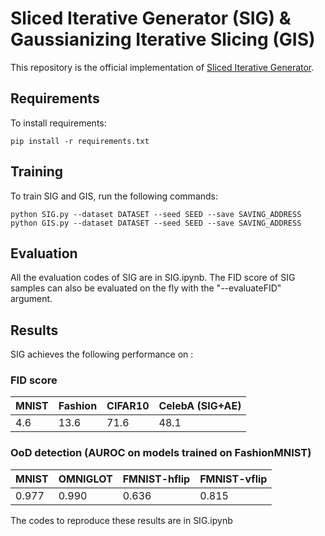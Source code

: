 # Sliced Iterative Generator (SIG) & Gaussianizing Iterative Slicing (GIS)

This repository is the official implementation of [Sliced Iterative Generator](https://arxiv.org/abs/2007.00674). 

## Requirements

To install requirements:

```setup
pip install -r requirements.txt
```

## Training

To train SIG and GIS, run the following commands:

```train
python SIG.py --dataset DATASET --seed SEED --save SAVING_ADDRESS   
python GIS.py --dataset DATASET --seed SEED --save SAVING_ADDRESS
```

## Evaluation

All the evaluation codes of SIG are in SIG.ipynb.
The FID score of SIG samples can also be evaluated on the fly with the "--evaluateFID" argument. 


## Results

SIG achieves the following performance on :

### FID score

|       MNIST       |      Fashion      |      CIFAR10      |  CelebA (SIG+AE)  |
| ----------------- | ----------------- | ----------------- | ----------------- |
|        4.6        |       13.6        |       71.6        |       48.1        |

### OoD detection (AUROC on models trained on FashionMNIST)

|       MNIST       |      OMNIGLOT     |    FMNIST-hflip   |   FMNIST-vflip    |
| ----------------- | ----------------- | ----------------- | ----------------- |
|       0.977       |       0.990       |       0.636       |       0.815       |

The codes to reproduce these results are in SIG.ipynb
 

